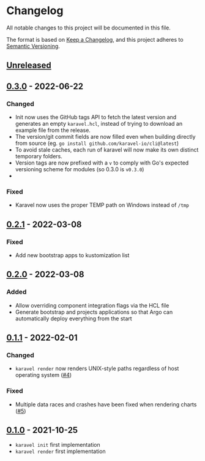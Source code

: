 # Changelog

All notable changes to this project will be documented in this file.

The format is based on [Keep a Changelog](https://keepachangelog.com/en/1.0.0/),
and this project adheres to [Semantic Versioning](https://semver.org/spec/v2.0.0.html).

## [Unreleased]

## [0.3.0] - 2022-06-22

### Changed

- Init now uses the GitHub tags API to fetch the latest version and generates an empty `karavel.hcl`, instead of trying to download an example file from the release.
- The version/git commit fields are now filled even when building directly from source (eg. `go install github.com/karavel-io/cli@latest`)
- To avoid stale caches, each run of karavel will now make its own distinct temporary folders.
- Version tags are now prefixed with a `v` to comply with Go's expected versioning scheme for modules (so 0.3.0 is `v0.3.0`)
- 
### Fixed

- Karavel now uses the proper TEMP path on Windows instead of `/tmp`

## [0.2.1] - 2022-03-08

### Fixed

- Add new bootstrap apps to kustomization list

## [0.2.0] - 2022-03-08

### Added

 - Allow overriding component integration flags via the HCL file
 - Generate bootstrap and projects applications so that Argo can automatically deploy everything from the start

## [0.1.1] - 2022-02-01

### Changed

- `karavel render` now renders UNIX-style paths regardless of host operating system ([#4](https://github.com/karavel-io/cli/pull/4))

### Fixed

- Multiple data races and crashes have been fixed when rendering charts ([#5](https://github.com/karavel-io/cli/pull/5#pullrequestreview-868973482))

## [0.1.0] - 2021-10-25

- `karavel init` first implementation
- `karavel render` first implementation

[unreleased]: https://github.com/karavel-io/cli/compare/v0.3.0...HEAD
[0.3.0]: https://github.com/karavel-io/cli/releases/compare/0.2.1...v0.3.0
[0.2.1]: https://github.com/karavel-io/cli/releases/compare/0.2.0...0.2.1
[0.2.0]: https://github.com/karavel-io/cli/releases/compare/0.1.1...0.2.0
[0.1.1]: https://github.com/karavel-io/cli/releases/compare/0.1.0...0.1.1
[0.1.0]: https://github.com/karavel-io/cli/releases/tag/0.1.0
